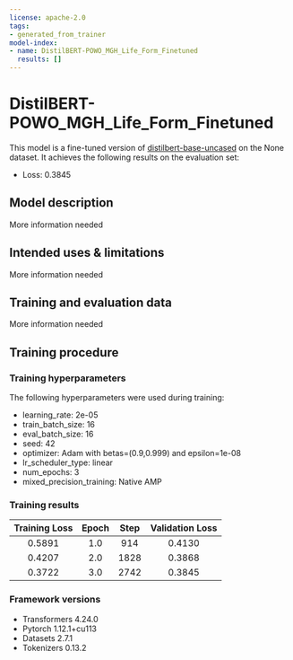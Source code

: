 ```yaml
---
license: apache-2.0
tags:
- generated_from_trainer
model-index:
- name: DistilBERT-POWO_MGH_Life_Form_Finetuned
  results: []
---
```


<!-- This model card has been generated automatically according to the information the Trainer had access to. You
should probably proofread and complete it, then remove this comment. -->

# DistilBERT-POWO_MGH_Life_Form_Finetuned

This model is a fine-tuned version of [distilbert-base-uncased](https://huggingface.co/distilbert-base-uncased) on the None dataset.
It achieves the following results on the evaluation set:
- Loss: 0.3845

## Model description

More information needed

## Intended uses & limitations

More information needed

## Training and evaluation data

More information needed

## Training procedure

### Training hyperparameters

The following hyperparameters were used during training:
- learning_rate: 2e-05
- train_batch_size: 16
- eval_batch_size: 16
- seed: 42
- optimizer: Adam with betas=(0.9,0.999) and epsilon=1e-08
- lr_scheduler_type: linear
- num_epochs: 3
- mixed_precision_training: Native AMP

### Training results

| Training Loss | Epoch | Step | Validation Loss |
|:-------------:|:-----:|:----:|:---------------:|
| 0.5891        | 1.0   | 914  | 0.4130          |
| 0.4207        | 2.0   | 1828 | 0.3868          |
| 0.3722        | 3.0   | 2742 | 0.3845          |


### Framework versions

- Transformers 4.24.0
- Pytorch 1.12.1+cu113
- Datasets 2.7.1
- Tokenizers 0.13.2
